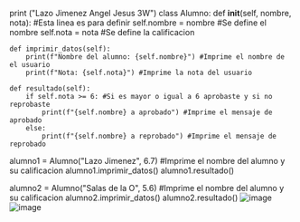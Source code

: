 print ("Lazo Jimenez Angel Jesus 3W")
class Alumno:
    def __init__(self, nombre, nota): #Esta linea es para definir 
        self.nombre = nombre #Se define el nombre
        self.nota = nota #Se define la calificacion

    def imprimir_datos(self): 
        print(f"Nombre del alumno: {self.nombre}") #Imprime el nombre de el usuario
        print(f"Nota: {self.nota}") #Imprime la nota del usuario

    def resultado(self): 
        if self.nota >= 6: #Si es mayor o igual a 6 aprobaste y si no reprobaste
            print(f"{self.nombre} a aprobado") #Imprime el mensaje de aprobado
        else:
            print(f"{self.nombre} a reprobado") #Imprime el mensaje de reprobado


alumno1 = Alumno("Lazo Jimenez", 6.7) #Imprime el nombre del alumno y su calificacion
alumno1.imprimir_datos()
alumno1.resultado()

alumno2 = Alumno("Salas de la O", 5.6) #Imprime el nombre del alumno y su calificacion
alumno2.imprimir_datos()
alumno2.resultado()
![image](https://github.com/user-attachments/assets/e1732e62-2760-412e-bcce-97c6b2a99044)
![image](https://github.com/user-attachments/assets/a5550614-3a7b-4b57-9d4d-583d017bd5b4)

